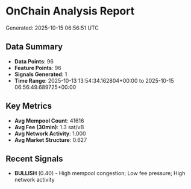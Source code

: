 # OnChain Analysis Report
Generated: 2025-10-15 06:56:51 UTC

## Data Summary
- **Data Points**: 96
- **Feature Points**: 96
- **Signals Generated**: 1
- **Time Range**: 2025-10-13 13:54:34.162804+00:00 to 2025-10-15 06:56:49.689725+00:00

## Key Metrics
- **Avg Mempool Count**: 41616
- **Avg Fee (30min)**: 1.3 sat/vB
- **Avg Network Activity**: 1.000
- **Avg Market Structure**: 0.627

## Recent Signals
- **BULLISH** (0.40) - High mempool congestion; Low fee pressure; High network activity
